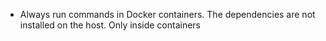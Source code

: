 - Always run commands in Docker containers. The dependencies are not installed on the host. Only inside containers